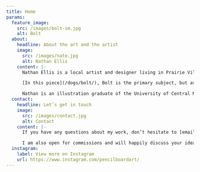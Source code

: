 ```yaml
---
title: Home
params:
  feature_image:
    src: /images/bolt-sm.jpg
    alt: Bolt
  about:
    headline: About the art and the artist
    image:
      src: /images/nate.jpg
      alt: Nathan Ellis
    content: |-
      Nathan Ellis is a local artist and designer living in Prairie Village, KS. He wondered what would happen if #2 pencils were broken up and glued down to create a three dimensional super canvas… and that’s how pencil board art was born! For more fun, he adds found objects and hidden messages throughout the piece to create visual interest and relevant ties back to the subject.

      [In this piece](/dogs/bolt/), Bolt is the primary subject, but as you look closer, you’ll find a coffee stir stick, a toy spider, a leash, a dog bone, an acorn, an action figure, an Alan wrench, a monopoly house, and many more surprises and hidden messages.

      Nathan is an illustration graduate of the University of Central Missouri and is currently a full-time artist, designer and co-founder of [Advocate Creative](https://createwithadvocate.com).
  contact:
    headline: Let’s get in touch
    image:
      src: /images/contact.jpg
      alt: Contact
    content: |-
      If you have any questions about my work, don’t hesitate to [email me](mailto:nathan.ellis@createwithadvocate.com).

      I am also open for commissions and will happily discuss your ideas with you.
  instagram:
    label: View more on Instagram
    url: https://www.instagram.com/pencilboardart/
---
```

